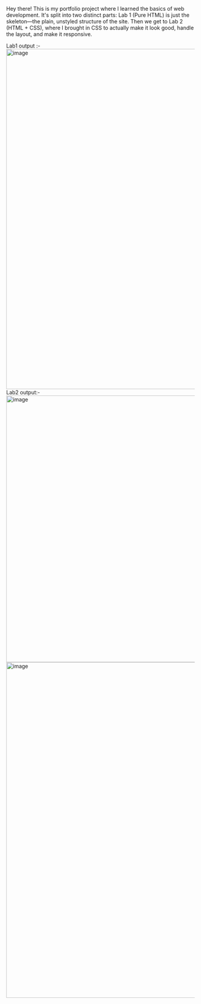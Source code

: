 Hey there! This is my portfolio project where I learned the basics of web development. It's split into two distinct parts: Lab 1 (Pure HTML) is just the skeleton—the plain, unstyled structure of the site. Then we get to Lab 2 (HTML + CSS), where I brought in CSS to actually make it look good, handle the layout, and make it responsive.

Lab1 output :- <img width="1916" height="907" alt="image" src="https://github.com/user-attachments/assets/997744fe-bc11-45c4-b1d5-5a8013f9dbbe" />
Lab2 output:- <img width="1919" height="711" alt="image" src="https://github.com/user-attachments/assets/80b5e377-9c82-4605-a632-1b40ff419ced" />
<img width="1911" height="895" alt="image" src="https://github.com/user-attachments/assets/f71726e5-7411-4086-b78b-f1e6154b20f1" />


